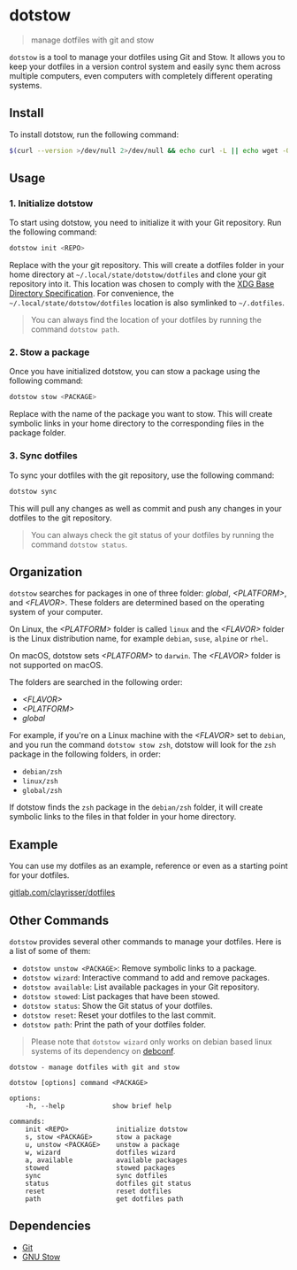 # dotstow

> manage dotfiles with git and stow

`dotstow` is a tool to manage your dotfiles using Git and Stow.
It allows you to keep your dotfiles in a version control system
and easily sync them across multiple computers, even computers with
completely different operating systems.

## Install

To install dotstow, run the following command:

```sh
$(curl --version >/dev/null 2>/dev/null && echo curl -L || echo wget -O-) https://gitlab.com/risserlabs/community/dotstow/-/raw/main/install.sh 2>/dev/null | sh
```

## Usage

### 1. Initialize dotstow

To start using dotstow, you need to initialize it with your Git repository. Run the following command:

```sh
dotstow init <REPO>
```

Replace <REPO> with the your git repository. This will create a dotfiles folder in your home
directory at `~/.local/state/dotstow/dotfiles` and clone your git repository into it.
This location was chosen to comply with the
[XDG Base Directory Specification](https://specifications.freedesktop.org/basedir-spec/basedir-spec-latest.html).
For convenience, the `~/.local/state/dotstow/dotfiles` location is also symlinked to `~/.dotfiles`.

> You can always find the location of your dotfiles by running the command `dotstow path`.

### 2. Stow a package

Once you have initialized dotstow, you can stow a package using the following command:

```sh
dotstow stow <PACKAGE>
```

Replace <PACKAGE> with the name of the package you want to stow. This will create symbolic links in
your home directory to the corresponding files in the package folder.

### 3. Sync dotfiles

To sync your dotfiles with the git repository, use the following command:

```sh
dotstow sync
```

This will pull any changes as well as commit and push any changes in your dotfiles
to the git repository.

> You can always check the git status of your dotfiles by running the command `dotstow status`.

## Organization

`dotstow` searches for packages in one of three folder: _global_, _\<PLATFORM>_, and _\<FLAVOR>_. These folders are
determined based on the operating system of your computer.

On Linux, the _\<PLATFORM>_ folder is called `linux` and the _\<FLAVOR>_ folder is the Linux distribution name,
for example `debian`, `suse`, `alpine` or `rhel`.

On macOS, dotstow sets _\<PLATFORM>_ to `darwin`. The _\<FLAVOR>_ folder is not supported on macOS.

The folders are searched in the following order:

- _\<FLAVOR>_
- _\<PLATFORM>_
- _global_

For example, if you're on a Linux machine with the _\<FLAVOR>_ set to `debian`, and you run the command `dotstow stow zsh`,
dotstow will look for the `zsh` package in the following folders, in order:

- `debian/zsh`
- `linux/zsh`
- `global/zsh`

If dotstow finds the `zsh` package in the `debian/zsh` folder, it will create symbolic links to the
files in that folder in your home directory.

## Example

You can use my dotfiles as an example, reference or even as a starting point for your dotfiles.

[gitlab.com/clayrisser/dotfiles](https://gitlab.com/clayrisser/dotfiles.git)

## Other Commands

`dotstow` provides several other commands to manage your dotfiles. Here is a list of some of them:

- `dotstow unstow <PACKAGE>`: Remove symbolic links to a package.
- `dotstow wizard`: Interactive command to add and remove packages.
- `dotstow available`: List available packages in your Git repository.
- `dotstow stowed`: List packages that have been stowed.
- `dotstow status`: Show the Git status of your dotfiles.
- `dotstow reset`: Reset your dotfiles to the last commit.
- `dotstow path`: Print the path of your dotfiles folder.

> Please note that `dotstow wizard` only works on debian based linux systems of its
> dependency on [debconf](https://salsa.debian.org/pkg-debconf/debconf).

```
dotstow - manage dotfiles with git and stow

dotstow [options] command <PACKAGE>

options:
    -h, --help            show brief help

commands:
    init <REPO>            initialize dotstow
    s, stow <PACKAGE>      stow a package
    u, unstow <PACKAGE>    unstow a package
    w, wizard              dotfiles wizard
    a, available           available packages
    stowed                 stowed packages
    sync                   sync dotfiles
    status                 dotfiles git status
    reset                  reset dotfiles
    path                   get dotfiles path
```

## Dependencies

- [Git](https://git-scm.com)
- [GNU Stow](https://www.gnu.org/software/stow)
